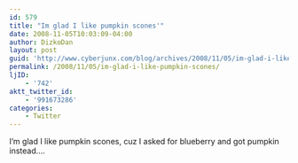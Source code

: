 ```yaml
---
id: 579
title: "Im glad I like pumpkin scones'"
date: 2008-11-05T10:03:09-04:00
author: DizkoDan
layout: post
guid: 'http://www.cyberjunx.com/blog/archives/2008/11/05/im-glad-i-like-pumpkin-scones/'
permalink: /2008/11/05/im-glad-i-like-pumpkin-scones/
ljID:
    - '742'
aktt_twitter_id:
    - '991673286'
categories:
    - Twitter
---
```


I’m glad I like pumpkin scones, cuz I asked for blueberry and got pumpkin instead….